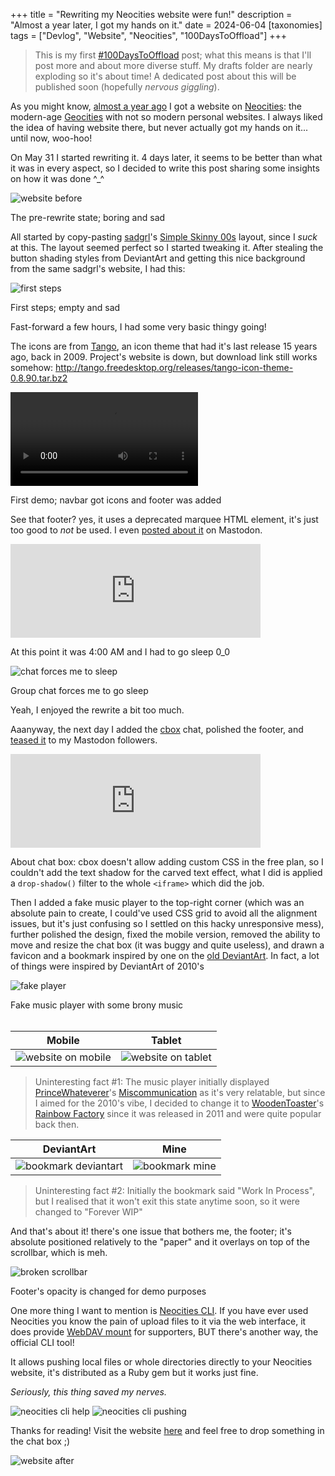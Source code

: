 +++
title = "Rewriting my Neocities website were fun!"
description = "Almost a year later, I got my hands on it."
date = 2024-06-04
[taxonomies]
tags = ["Devlog", "Website", "Neocities", "100DaysToOffload"]
+++

> This is my first [#100DaysToOffload](https://100daystooffload.com) post; what this means is that I'll post more and about more diverse stuff. My drafts folder are nearly exploding so it's about time! A dedicated post about this will be published soon (hopefully _nervous giggling_).

As you might know, [almost a year ago](@/blog/site-and-blog-devlog/index.md) I got a website on [Neocities](https://neocities.org): the modern-age [Geocities](https://en.wikipedia.org/wiki/GeoCities) with not so modern personal websites. I always liked the idea of having website there, but never actually got my hands on it... until now, woo-hoo!

On May 31 I started rewriting it. 4 days later, it seems to be better than what it was in every aspect, so I decided to write this post sharing some insights on how it was done ^\_^

![website before](website-before.png)
<figcaption>The pre-rewrite state; boring and sad</figcaption>

All started by copy-pasting [sadgrl](https://goblin-heart.net/sadgrl/)'s [Simple Skinny 00s](https://codepen.io/sadness97/pen/mdXjExq) layout, since I _suck_ at this. The layout seemed perfect so I started tweaking it. After stealing the button shading styles from DeviantArt and getting this nice background from the same sadgrl's website, I had this:

![first steps](first-steps.png)
<figcaption>First steps; empty and sad</figcaption>

Fast-forward a few hours, I had some very basic thingy going!

The icons are from [Tango](https://en.wikipedia.org/wiki/Tango_Desktop_Project), an icon theme that had it's last release 15 years ago, back in 2009. Project's website is down, but download link still works somehow: <http://tango.freedesktop.org/releases/tango-icon-theme-0.8.90.tar.bz2>

<video alt="first demo" controls src="first-demo.webm"></video>
<figcaption>First demo; navbar got icons and footer was added</figcaption>

See that footer? yes, it uses a deprecated marquee HTML element, it's just too good to _not_ be used. I even [posted about it](https://vmst.io/@daudix/112532737670738850) on Mastodon.

<iframe src="https://vmst.io/@daudix/112532737670738850/embed" class="mastodon-embed" style="max-width: 100%; border: 0" width="400" allowfullscreen="allowfullscreen"></iframe><script src="https://assets.vmst.io/embed.js" async="async"></script>

At this point it was 4:00 AM and I had to go sleep 0_0

![chat forces me to sleep](chat-forces-me-to-sleep.png)
<figcaption>Group chat forces me to go sleep</figcaption>

Yeah, I enjoyed the rewrite a bit too much.

Aaanyway, the next day I added the [cbox](https://www.cbox.ws) chat, polished the footer, and [teased it](https://vmst.io/@daudix/112533590357822496) to my Mastodon followers.

<iframe src="https://vmst.io/@daudix/112533590357822496/embed" class="mastodon-embed" style="max-width: 100%; border: 0" width="400" allowfullscreen="allowfullscreen"></iframe><script src="https://assets.vmst.io/embed.js" async="async"></script>

About chat box: cbox doesn't allow adding custom CSS in the free plan, so I couldn't add the text shadow for the carved text effect, what I did is applied a `drop-shadow()` filter to the whole `<iframe>` which did the job.

Then I added a fake music player to the top-right corner (which was an absolute pain to create, I could've used CSS grid to avoid all the alignment issues, but it's just confusing so I settled on this hacky unresponsive mess), further polished the design, fixed the mobile version, removed the ability to move and resize the chat box (it was buggy and quite useless), and drawn a favicon and a bookmark inspired by one on the [old DeviantArt](https://web.archive.org/web/20131126002716/http://www.deviantart.com/). In fact, a lot of things were inspired by DeviantArt of 2010's

![fake player](fake-player.png)
<figcaption>Fake music player with some brony music</figcaption>
<br />

| Mobile                                      | Tablet                                      |
| ------------------------------------------- | ------------------------------------------- |
| ![website on mobile](website-on-mobile.png) | ![website on tablet](website-on-tablet.png) |

> Uninteresting fact #1: The music player initially displayed [PrinceWhateverer](https://www.youtube.com/@princewhateverer)'s [Miscommunication](https://www.youtube.com/watch?v=r0P67hLrFHI) as it's very relatable, but since I aimed for the 2010's vibe, I decided to change it to [WoodenToaster](https://www.youtube.com/@WoodenToaster)'s [Rainbow Factory](https://www.youtube.com/watch?v=YRx_iXgLAyw) since it was released in 2011 and were quite popular back then.

| DeviantArt                                      | Mine                                |
| ----------------------------------------------- | ----------------------------------- |
| ![bookmark deviantart](bookmark-deviantart.png) | ![bookmark mine](bookmark-mine.png) |

> Uninteresting fact #2: Initially the bookmark said "Work In Process", but I realised that it won't exit this state anytime soon, so it were changed to "Forever WIP"

And that's about it! there's one issue that bothers me, the footer; it's absolute positioned relatively to the "paper" and it overlays on top of the scrollbar, which is meh.

![broken scrollbar](broken-scrollbar.png)
<figcaption>Footer's opacity is changed for demo purposes</figcaption>

One more thing I want to mention is [Neocities CLI](https://neocities.org/cli). If you have ever used Neocities you know the pain of upload files to it via the web interface, it does provide [WebDAV mount](https://neocities.org/site_files/mount_info) for supporters, BUT there's another way, the official CLI tool!

It allows pushing local files or whole directories directly to your Neocities website, it's distributed as a Ruby gem but it works just fine.

_Seriously, this thing saved my nerves._

![neocities cli help](neocities-cli-help.png)
![neocities cli pushing](neocities-cli-pushing.png)

Thanks for reading! Visit the website [here](https://daudix.neocities.org) and feel free to drop something in the chat box ;)

![website after](website-after.png)
